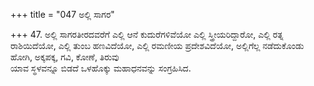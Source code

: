 +++
title = "047 ಅಲ್ಲಿ ಸಾಗರ"

+++
47. ಅಲ್ಲಿ ಸಾಗರತೀರದವರೆಗೆ ಎಲ್ಲಿ ಆನೆ ಕುದುರೆಗಳಿವೆಯೋ ಎಲ್ಲಿ ಸ್ತ್ರೀಯರಿದ್ದಾರೋ, ಎಲ್ಲಿ ರತ್ನ ರಾಶಿಯಿದೆಯೋ, ಎಲ್ಲಿ ತುಂಬ ಹಣವಿದೆಯೋ, ಎಲ್ಲಿ ರಮಣೀಯ ಪ್ರದೇಶವಿದೆಯೋ, ಅಲ್ಲಿಗೆಲ್ಲ ನಡೆದುಕೊಂಡು ಹೋಗಿ, ಅಕ್ಕಪಕ್ಕ, ಗವಿ, ಕೋಣೆ, ತಿರುವು   
ಯಾವ ಸ್ಥಳವನ್ನೂ ಬಿಡದೆ ಒಳಹೊಕ್ಕು ಮಹಾಧನವನ್ನು ಸಂಗ್ರಹಿಸಿದ.